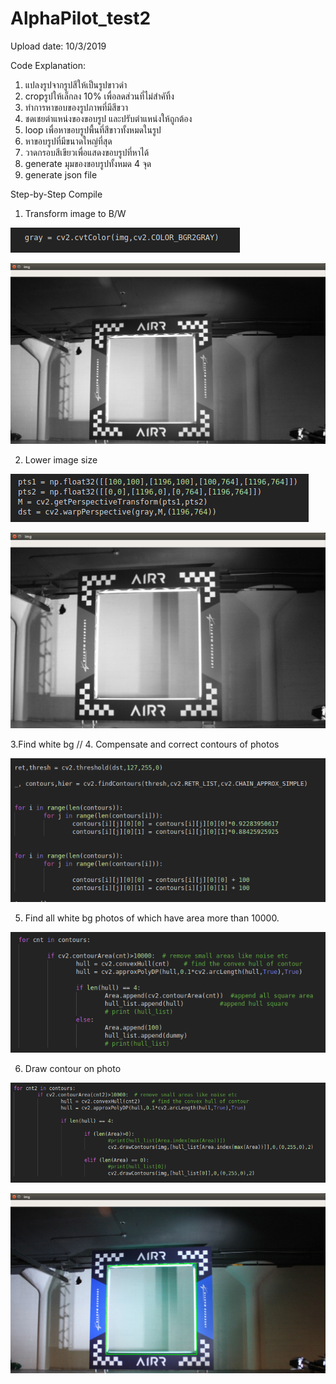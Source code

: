 # AlphaPilot_test2

Upload date: 10/3/2019

Code Explanation:
1. แปลงรูปจากรูปสีให้เป็นรูปขาวดำ
2. cropรูปให้เล็กลง 10% เพื่อลดส่วนที่ไม่สำคัทิ้ง 
3. ทำการหาขอบของรูปภาพที่มีสีขวา
4. ชดเชยตำแหน่งของขอบรูป และปรับตำแหน่งให้ถูกต้อง
5. loop เพื่อหาขอบรูปพื้นที่สีขาวทั้งหมดในรูป
6. หาขอบรูปที่มีขนาดใหญ่ที่สุด
7. วาดกรอบสีเขียวเพื่อแสดงขอบรูปที่หาได้
8. generate มุมของขอบรูปทั้งหมด 4 จุด
9. generate json file


Step-by-Step Compile

1. Transform image to B/W

![alt text](https://github.com/chunmusic/AlphaPilot_test2/blob/master/Screenshot%20from%202019-03-11%2021-32-17.png)

![alt text](https://github.com/chunmusic/AlphaPilot_test2/blob/master/Screenshot%20from%202019-03-11%2021-52-00.png)


2. Lower image size

![alt text](https://github.com/chunmusic/AlphaPilot_test2/blob/master/Screenshot%20from%202019-03-11%2021-54-06.png)

![alt text](https://github.com/chunmusic/AlphaPilot_test2/blob/master/Screenshot%20from%202019-03-11%2021-55-37.png)


3.Find white bg // 4. Compensate and correct contours of photos 

![alt text](https://github.com/chunmusic/AlphaPilot_test2/blob/master/Screenshot%20from%202019-03-11%2022-00-33.png)


5. Find all white bg photos of which have area more than 10000.

![alt text](https://github.com/chunmusic/AlphaPilot_test2/blob/master/Screenshot%20from%202019-03-11%2022-02-58.png)


6. Draw contour on photo

![alt text](https://github.com/chunmusic/AlphaPilot_test2/blob/master/Screenshot%20from%202019-03-11%2022-13-30.png)

![alt text](https://github.com/chunmusic/AlphaPilot_test2/blob/master/Screenshot%20from%202019-03-11%2022-16-02.png)


